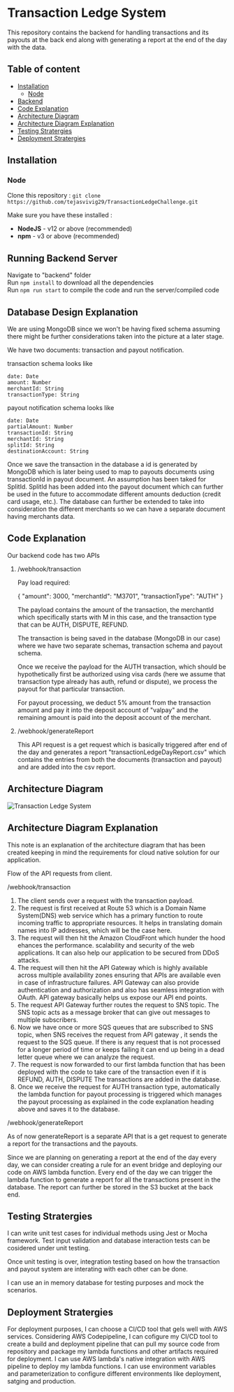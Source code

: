 # **Transaction Ledge System**
This repository contains the backend for handling transactions and its payouts at the back end along with generating a report at the end of the day with the data.






## Table of content

- [Installation](#installation)
  - [Node](#Node)
- [Backend](#running_backend)
- [Code Explanation](#code_explanation)
- [Architecture Diagram](#architecture_diagram)
- [Architecture Diagram Explanation](#architecture_diagram_Explanation)
- [Testing Stratergies](#testing_stratergies)
- [Deployment Stratergies](#deployment_stratergies)


## Installation

### Node

Clone this repository :
`git clone https://github.com/tejasvivig29/TransactionLedgeChallenge.git`

Make sure you have these installed :

- **NodeJS** - v12 or above (recommended)
- **npm** - v3 or above (recommended)

## Running Backend Server

Navigate to "backend" folder</br>
Run `npm install` to download all the dependencies</br>
Run `npm run start` to compile the code and run the server/compiled code</br>

## Database Design Explanation

We are using MongoDB since we won't be having fixed schema assuming there might be further considerations taken into 
the picture at a later stage.

We have two documents: transaction and payout notification.

transaction schema looks like 

	date: Date		
    amount: Number
    merchantId: String
    transactionType: String
	
payout notification schema looks like 

	date: Date
    partialAmount: Number
    transactionId: String
    merchantId: String
    splitId: String
    destinationAccount: String


Once we save the transaction in the database a id is generated by MongoDB which is later being used to map to payouts documents
using transactionId in payout document. An assumption has been taked for SplitId. SplitId has been added into the payout document which can further be used in the future
to accommodate different amounts deduction (credit card usage, etc.). The database can further be extended to take into consideration
the different merchants so we can have a separate document having merchants data.

## Code Explanation

Our backend code has two APIs

1. /webhook/transaction

	Pay load required: 
	
	{
		"amount": 3000,
		"merchantId": "M3701",
		"transactionType": "AUTH" 
	}

	The payload contains the amount of the transaction, the merchantId which specifically starts with M in this case, and
	the transaction type that can be AUTH, DISPUTE, REFUND.
	
	The transaction is being saved in the database (MongoDB in our case) where we have two separate schemas, 
	transaction schema and payout schema.
	
	Once we receive the payload for the AUTH transaction, which should be hypothetically first be authorized using visa cards
	(here we assume that transaction type already has auth, refund or dispute), we process the payout for that particular transaction.
	
	For payout processing, we deduct 5% amount from the transaction amount and pay it into the deposit account of "valpay" 
	and the remaining amount is paid into the deposit account of the merchant.
	

2. /webhook/generateReport

	This API request is a get request which is basically triggered after end of the day and generates a report "transactionLedgeDayReport.csv"
	which contains the entries from both the documents (transaction and payout) and are added into the csv report.

## Architecture Diagram

![Transaction Ledge System](https://github.com/tejasvivig29/TransactionLedgeChallenge/assets/38378458/243646ba-9694-44f1-a806-df1039caadd5)

## Architecture Diagram Explanation

This note is an explanation of the architecture diagram that has been created keeping in mind the 
requirements for cloud native solution for our application.

Flow of the API requests from client.

/webhook/transaction

1. The client sends over a request with the transaction payload.
2. The request is first received at Route 53 which is a Domain Name System(DNS) web service
   which has a primary function to route incoming traffic to appropriate resources. It helps in translating 
   domain names into IP addresses, which will be the case here.
3. The request will then hit the Amazon CloudFront which hunder the hood ehances the performance. scalability and security
   of the web applications. It can also help our application to be secured from DDoS attacks.
4. The request will then hit the API Gateway which is highly available across multiple availability zones ensuring that APIs 
   are available even in case of infrastructure failures. API Gateway can also provide authentication and authorization and also has seamless
   integration with OAuth. API gateway basically helps us expose our API end points.
5. The request API Gateway further routes the request to SNS topic. The SNS topic acts as a message broker that can give out 
   messages to multiple subscribers.
6. Now we have once or more SQS queues that are subscribed to SNS topic, when SNS receives the request from API gateway , it sends the 
   request to the SQS queue. If there is any request that is not processed for a longer period of time or keeps failing it can end up being in a dead letter queue 
   where we can analyze the request.
7. The request is now forwarded to our first lambda function that has been deployed with the code to take care of the transaction even if it is REFUND, AUTH, DISPUTE
   The transactions are added in the database.
8. Once we receive the request for AUTH transaction type, automatically the lambda function for payout processing is triggered which manages the payout processing as explained
   in the code explanation heading above and saves it to the database.


/webhook/generateReport

As of now generateReport is a separate API that is a get request to generate a report for the transactions and the payouts.

Since we are planning on generating a report at the end of the day every day, we can consider creating a rule for an event bridge and deploying our code
on AWS lambda function. Every end of the day we can trigger the lambda function to generate a report for all the transactions present in the database.
The report can further be stored in the S3 bucket at the back end.

## Testing Stratergies

I can write unit test cases for individual methods using Jest or Mocha framework.
Test input validation and database interaction tests can be cosidered under unit testing.

Once unit testing is over,  integration testing based on how the transaction and payout system are interating with each other can be done.

I can use an in memory database for testing purposes and mock the scenarios.

## Deployment Stratergies

For deployment purposes, I can choose a CI/CD tool that gels well with AWS services. Considering AWS Codepipeline,
I can cofigure my CI/CD tool to create a build and deployment pipeline that can pull my source code from repository and package my
lambda functions and other artifacts required for deployment. I can use AWS lambda's native integration with AWS pipeline 
to deploy my lambda functions. I can use environment variables and parameterization to configure different environments like
deployment, satging and production.
